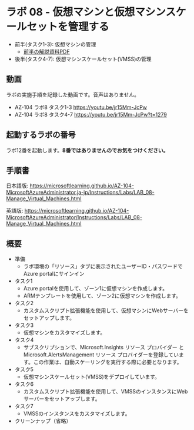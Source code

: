 # ラボ 08 - 仮想マシンと仮想マシンスケールセットを管理する


- 前半(タスク1-3): 仮想マシンの管理
  - [前半の解説資料PDF](pdf/ラボ8タスク1-3.pdf)
- 後半(タスク4-7): 仮想マシンスケールセット(VMSS)の管理

## 動画

ラボの実施手順を記録した動画です。音声はありません。

- AZ-104 ラボ8 タスク1-3 https://youtu.be/jr15Mm-JcPw
- AZ-104 ラボ8 タスク4-7 https://youtu.be/jr15Mm-JcPw?t=1279

## 起動するラボの番号

ラボ12番を起動します。**8番ではありませんのでお気をつけください。**

## 手順書

日本語版:
https://microsoftlearning.github.io/AZ-104-MicrosoftAzureAdministrator.ja-jp/Instructions/Labs/LAB_08-Manage_Virtual_Machines.html

英語版:
https://microsoftlearning.github.io/AZ-104-MicrosoftAzureAdministrator/Instructions/Labs/LAB_08-Manage_Virtual_Machines.html

## 概要

- 準備
  - ラボ環境の「リソース」タブに表示されたユーザーID・パスワードでAzure portalにサインイン
- タスク1
  - Azure portalを使用して、ゾーン1に仮想マシンを作成します。
  - ARMテンプレートを使用して、ゾーン2に仮想マシンを作成します。
- タスク2
  - カスタムスクリプト拡張機能を使用して、仮想マシンにWebサーバーをセットアップします。
- タスク3
  - 仮想マシンをカスタマイズします。
- タスク4
  - サブスクリプションで、Microsoft.Insights リソース プロバイダー と Microsoft.AlertsManagement リソース プロバイダーを登録しています。この作業は、自動スケーリングを実行する際に必要となります。
- タスク5
  - 仮想マシンスケールセット(VMSS)をデプロイしています。
- タスク6
  - カスタムスクリプト拡張機能を使用して、VMSSのインスタンスにWebサーバーをセットアップします。
- タスク7
  - VMSSのインスタンスをカスタマイズします。
- クリーンナップ（省略）
